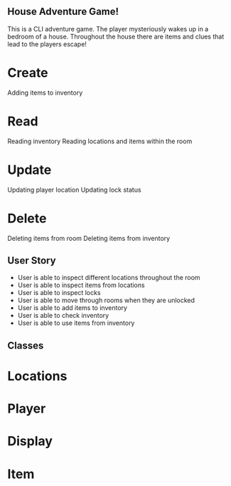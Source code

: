 ## House Adventure Game!

This is a CLI adventure game. The player mysteriously wakes up in a bedroom of a house. Throughout the house there are items and clues that lead to the players escape!

# Create

Adding items to inventory

# Read

Reading inventory
Reading locations and items within the room

# Update

Updating player location
Updating lock status

# Delete

Deleting items from room
Deleting items from inventory

## User Story

- User is able to inspect different locations throughout the room
- User is able to inspect items from locations
- User is able to inspect locks
- User is able to move through rooms when they are unlocked
- User is able to add items to inventory
- User is able to check inventory
- User is able to use items from inventory

## Classes

# Locations
# Player
# Display
# Item